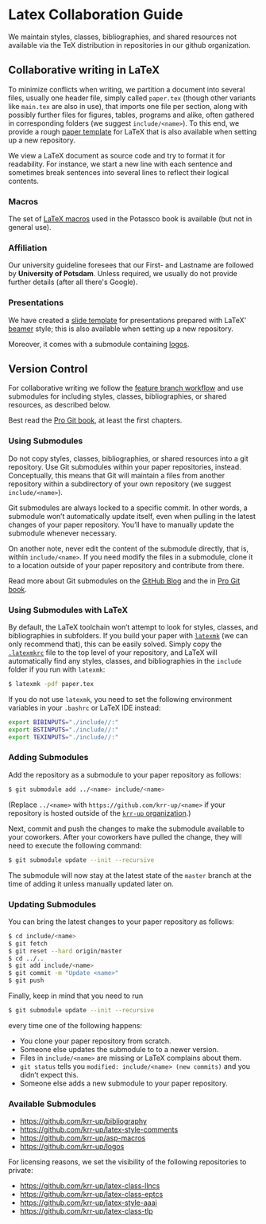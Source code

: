 # Latex Collaboration Guide

We maintain styles, classes, bibliographies, and shared resources not available via the TeX distribution in repositories in our github organization.

## Collaborative writing in LaTeX

To minimize conflicts when writing, we partition a document into several files,
usually
one header file, simply called `paper.tex` (though other variants like `main.tex` are also in use),
that imports
one file per section, along with possibly further files for figures, tables, programs and alike,
often gathered in corresponding folders (we suggest `include/<name>`).
To this end, we provide a rough [paper template] for LaTeX that is also available when setting up a new repository.

We view a LaTeX document as source code and try to format it for readability.
For instance, we start a new line with each sentence and
sometimes break sentences into several lines to reflect their logical contents.

### Macros

The set of [LaTeX macros] used in the Potassco book is available (but not in general use).

### Affiliation

Our university guideline foresees that our First- and Lastname are followed by **University of Potsdam**.
Unless required, we usually do not provide further details (after all there's Google).

### Presentations

We have created a [slide template] for presentations prepared with LaTeX' [beamer] style;
this is also available when setting up a new repository.

Moreover, it comes with a submodule containing [logos].

## Version Control

For collaborative writing we follow the [feature branch workflow]
and use submodules for including styles, classes, bibliographies, or shared resources,
as described below.

Best read the [Pro Git book], at least the first chapters.

### Using Submodules

Do not copy styles, classes, bibliographies, or shared resources into a git repository.
Use Git submodules within your paper repositories, instead.
Conceptually, this means that Git will maintain a files from another repository within a subdirectory of your own repository (we suggest `include/<name>`).

Git submodules are always locked to a specific commit.
In other words, a submodule won’t automatically update itself, even when pulling in the latest changes of your paper repository.
You’ll have to manually update the submodule whenever necessary.

On another note, never edit the content of the submodule directly, that is, within `include/<name>`.
If you need modify the files in a submodule, clone it to a location outside of your paper repository and contribute from there.

Read more about Git submodules on the [GitHub Blog][github-blog-git-submodules] and the in [Pro Git book][pro-git-book-git-submodules].

### Using Submodules with LaTeX

By default, the LaTeX toolchain won’t attempt to look for styles, classes, and bibliographies in subfolders.
If you build your paper with [`latexmk`][latexmk] (we can only recommend that), this can be easily solved.
Simply copy the [`.latexmkrc`][.latexmkrc] file to the top level of your repository,
and LaTeX will automatically find any styles, classes, and bibliographies in the `include` folder if you run with `latexmk`:
```sh
$ latexmk -pdf paper.tex
```

If you do not use `latexmk`, you need to set the following environment variables in your `.bashrc` or LaTeX IDE instead:
```sh
export BIBINPUTS="./include//:"
export BSTINPUTS="./include//:"
export TEXINPUTS="./include//:"
```

### Adding Submodules

Add the repository as a submodule to your paper repository as follows:
```sh
$ git submodule add ../<name> include/<name>
```
(Replace `../<name>` with `https://github.com/krr-up/<name>` if your repository is hosted outside of the [`krr-up` organization][krr-up].)

Next, commit and push the changes to make the submodule available to your coworkers.
After your coworkers have pulled the change, they will need to execute the following command:
```sh
$ git submodule update --init --recursive
```

The submodule will now stay at the latest state of the `master` branch at the time of adding it unless manually updated later on.

### Updating Submodules

You can bring the latest changes to your paper repository as follows:

```sh
$ cd include/<name>
$ git fetch
$ git reset --hard origin/master
$ cd ../..
$ git add include/<name>
$ git commit -m "Update <name>"
$ git push
```

Finally, keep in mind that you need to run
```sh
$ git submodule update --init --recursive
```
every time one of the following happens:
- You clone your paper repository from scratch.
- Someone else updates the submodule to to a newer version.
- Files in `include/<name>` are missing or LaTeX complains about them.
- `git status` tells you `modified: include/<name> (new commits)` and you didn’t expect this.
- Someone else adds a new submodule to your paper repository.

### Available Submodules

- https://github.com/krr-up/bibliography
- https://github.com/krr-up/latex-style-comments
- https://github.com/krr-up/asp-macros
- https://github.com/krr-up/logos

For licensing reasons, we set the visibility of the following repositories to private:
- https://github.com/krr-up/latex-class-llncs
- https://github.com/krr-up/latex-class-eptcs
- https://github.com/krr-up/latex-style-aaai
- https://github.com/krr-up/latex-class-tlp

[beamer]: https://github.com/josephwright/beamer
[feature branch workflow]: https://www.atlassian.com/git/tutorials/comparing-workflows/feature-branch-workflow
[github-blog-git-submodules]: https://github.blog/2016-02-01-working-with-submodules/
[krr-up]: https://github.com/krr-up
[LaTeX macros]: https://github.com/krr-up/asp-macros
[latexmk]: https://mg.readthedocs.io/latexmk.html
[.latexmkrc]: .latexmkrc
[logos]: https://github.com/krr-up/logos
[paper template]: https://github.com/krr-up/latex-paper-template
[pro-git-book-git-submodules]: https://git-scm.com/book/en/v2/Git-Tools-Submodules
[Pro Git book]: https://git-scm.com/book/
[slide template]: https://github.com/krr-up/latex-slides-template
